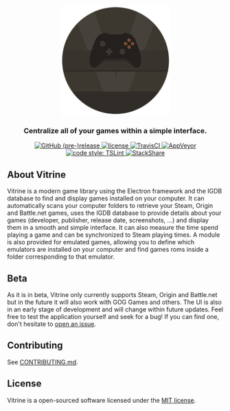 <p align="center">
  <img src="public/img/vitrine.png" alt="Vitrine"/>
</p>

<h3 align="center">Centralize all of your games within a simple interface.</h3>

<p align="center">
  <a href="https://github.com/vitrine-app/vitrine/releases">
    <img alt="GitHub (pre-)release" src="https://img.shields.io/github/release/vitrine-app/vitrine/all.svg?style=flat-square">
  </a>
  <a href="https://github.com/vitrine-app/vitrine/blob/master/LICENSE.md">
    <img alt="license" src="https://img.shields.io/github/license/vitrine-app/vitrine.svg?style=flat-square">
  </a>
  <a href="https://travis-ci.org/vitrine-app/vitrine">
    <img alt="TravisCI" src="https://img.shields.io/travis/vitrine-app/vitrine/master.svg?style=flat-square&logo=travis">
  </a>
  <a href="https://ci.appveyor.com/project/paul-roman/vitrine-8x6h6">
    <img alt="AppVeyor" src="https://img.shields.io/appveyor/ci/paul-roman/vitrine-8x6h6/master.svg?style=flat-square&logo=appveyor">
  </a>
  <a href="https://palantir.github.io/tslint">
    <img alt="code style: TSLint" src="https://img.shields.io/badge/code%20style-tslint-ff69b4.svg?style=flat-square">
  </a>
  <a href="https://stackshare.io/paul-roman/vitrine">
    <img alt="StackShare" src="https://img.shields.io/badge/tech-stack-0690fa.svg?style=flat-square">
  </a>
</p>

## About Vitrine
Vitrine is a modern game library using the Electron framework and the IGDB database to find and display games installed on your computer.
It can automatically scans your computer folders to retrieve your Steam, Origin and Battle.net games, uses the IGDB database to provide details about your games (developer, publisher, release date, screenshots, ...) and display them in a smooth and simple interface.
It can also measure the time spend playing a game and can be synchronized to Steam playing times.
A module is also provided for emulated games, allowing you to define which emulators are installed on your computer and find games roms inside a folder corresponding to that emulator.

## Beta
As it is in beta, Vitrine only currently supports Steam, Origin and Battle.net but in the future it will also work with GOG Games and others.
The UI is also in an early stage of development and will change within future updates.
Feel free to test the application yourself and seek for a bug! If you can find one, don't hesitate to [open an issue](https://github.com/paul-roman/vitrine/issues/new).

## Contributing
See [CONTRIBUTING.md](.github/CONTRIBUTING.md).

## License
Vitrine is a open-sourced software licensed under the [MIT license](http://opensource.org/licenses/MIT).
